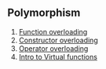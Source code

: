 ## Polymorphism

1. [Function overloading](functionOverloading.cpp)
2. [Constructor overloading](constructorOverloading.cpp)
3. [Operator overloading](operatorOverloading.cpp)
4. [Intro to Virtual functions](generalPolymorphism.cpp)
